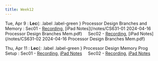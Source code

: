 ```yaml
---
title: Week12
---
```


Tue, Apr 9
: **Lec**{: .label .label-green } Processor Design Branches and Memory
: Sec01 - [Recording](https://usfca.zoom.us/rec/share/IqDal_lc46mkh_HodpwykrS4pH6x90b6Ier0y29MihQJnC16TOoe9gNDfYghjXYs.W8318Y-0gyv7_UzY?startTime=1713280139000),
          [iPad Notes](/notes/CS631-01 2024-04-16 Processor Design Branches Mem.pdf)
&nbsp; &nbsp;
Sec02 - [Recording](https://usfca.zoom.us/rec/share/GhMirVM30ipL5ppdvFUBYmWwkBrEN-1E11I3Yu2JWad3EkEI0V6RJJUXv6OBAN3L._5jzQZ9LK5xj9InX?startTime=1713304239000),
        [iPad Notes](/notes/CS631-02 2024-04-16 Processor Design Branches Mem.pdf)

Thu, Apr 11
: **Lec**{: .label .label-green } Processor Design Memory Prog Setup
: Sec01 - [Recording](),
          [iPad Notes](/notes/)
&nbsp; &nbsp;
Sec02 - [Recording](),
        [iPad Notes](/notes/)
